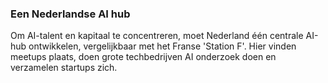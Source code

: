 
### **Een Nederlandse AI hub**

Om AI-talent en kapitaal te concentreren, moet Nederland één centrale AI-hub ontwikkelen, vergelijkbaar met het Franse 'Station F'. Hier vinden meetups plaats, doen grote techbedrijven AI onderzoek doen en verzamelen startups zich.
